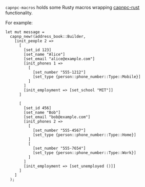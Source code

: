 `capnpc-macros` holds some Rusty macros wrapping [capnpc-rust](https://github.com/dwrensha/capnpc-rust) functionality.

For example:

    let mut message =
      capnp_new!(address_book::Builder,
        [init_people 2 =>
          [
            [set_id 123]
            [set_name "Alice"]
            [set_email "alice@example.com"]
            [init_phones 1 =>
              [
                [set_number "555-1212"]
                [set_type {person::phone_number::Type::Mobile}]
              ]
            ]
            [init_employment => [set_school "MIT"]]
          ]

          [
            [set_id 456]
            [set_name "Bob"]
            [set_email "bob@example.com"]
            [init_phones 2 =>
              [
                [set_number "555-4567"]
                [set_type {person::phone_number::Type::Home}]
              ]
              [
                [set_number "555-7654"]
                [set_type {person::phone_number::Type::Work}]
              ]
            ]
            [init_employment => [set_unemployed ()]]
          ]
        ]
      );
